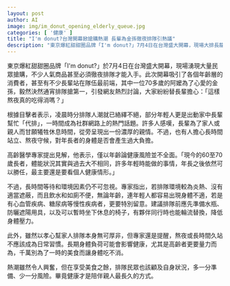 ```yaml
---
layout: post
author: AI
image: img/im_donut_opening_elderly_queue.jpg
categories: [ '健康' ]
title: "I'm donut?台灣開幕掀搶購熱潮 長輩為金孫徹夜排隊引熱議"
description: "東京爆紅甜甜圈品牌「I'm donut?」7月4日在台灣盛大開幕，現場大排長龍，連長輩也為家人通宵排隊。高齡者熬夜搶購成話題，醫師建議量力而為，健康準備更能安心享美食。"
---
```

東京爆紅甜甜圈品牌「I'm donut?」於7月4日在台灣盛大開幕，現場湧現大量民眾搶購，不少人氣商品甚至必須徹夜排隊才能入手。此次開幕吸引了各個年齡層的消費者，甚至有不少長輩站在隊伍最前端，其中一位70多歲的阿嬤為了心愛的金孫，毅然決然通宵排隊搶第一，引發網友熱烈討論，大家紛紛替長輩擔心：「這樣熬夜真的吃得消嗎？」

根據目擊者表示，凌晨時分排隊人潮就已絡繹不絕，部分年輕人更是出動家中長輩幫忙「代排」，一時間成為社群網路上的熱門話題。許多人感嘆，長輩為了家人或親人而甘願犧牲休息時間，從旁呈現出一份濃厚的親情。不過，也有人擔心長時間站立、熬夜守候，對年長者的身體是否會產生過大負擔。

高齡醫學專家提出見解，他表示，僅以年齡論健康風險並不全面。「現今的60至70歲長者，體能狀況其實與過去大不相同，許多年輕時能做的事情，年長之後依然可以勝任，最主要還是要看個人健康情形。」

不過，長時間等待和環境因素仍不可忽視。專家指出，若排隊環境較為炎熱、沒有適當遮蔽，而且飲水和如廁不便，無論年齡，連年輕人都容易出現身體不適，若是有心血管疾病、糖尿病等慢性疾病者，更要特別留意。建議排隊前應先準備水瓶、防曬遮陽用具，以及可以暫時坐下休息的椅子，有夥伴同行時也能輪流替換，降低身體壓力。

此外，雖然以孝心幫家人排隊本身無可厚非，但專家還是提醒，熬夜或長時間久站不應該成為日常習慣。長期身體負荷可能會影響健康，尤其是高齡者更要量力而為，千萬別為了一時的美食而讓身體吃不消。

熱潮雖然令人興奮，但在享受美食之餘，排隊民眾也該顧及自身狀況，多一分準備、少一分風險。畢竟健康才是陪伴親人最長久的方式。